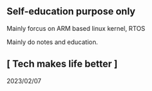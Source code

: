 Self-education purpose only
----------------------------------------------
Mainly forcus on ARM based linux kernel, RTOS

Mainly do notes and education.

[ Tech makes life better ]
----------------------------------------------
2023/02/07

